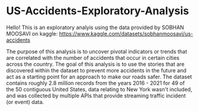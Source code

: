 # US-Accidents-Exploratory-Analysis

Hello! This is an exploratory analyis using the data provided by SOBHAN MOOSAVI on kaggle: https://www.kaggle.com/datasets/sobhanmoosavi/us-accidents

The purpose of this analysis is to uncover pivotal indicators or trends that are correlated with the number of accidents that occur in certain cities across the country. The goal of this analysis is to use the stories that are discovered within the dataset to prevent more accidents in the future and act as a starting point for an approach to make our roads safer. The dataset contains roughly 2.8 million records from the years 2016 - 2021 for 49 of the 50 contiguous United States, data relating to New York wasn't included, and was collected by multiple APIs that provide streaming traffic incident (or event) data. 
